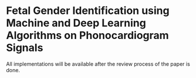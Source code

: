 # Fetal Gender Identification using Machine and Deep Learning Algorithms on Phonocardiogram Signals

All implementations will be available after the review process of the paper is done.
